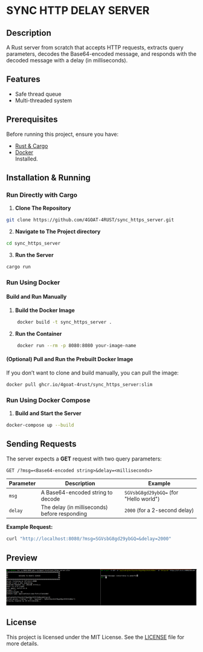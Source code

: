 # SYNC HTTP DELAY SERVER 

## Description
A Rust server from scratch that accepts HTTP requests, extracts query parameters, decodes the Base64-encoded message, and responds with the decoded message with a delay (in milliseconds).

## Features

- Safe thread queue  
- Multi-threaded system 

## Prerequisites

Before running this project, ensure you have:
- [Rust & Cargo](https://www.rust-lang.org/tools/install)
- [Docker](https://docs.docker.com/get-docker/) <br>
Installed.

## Installation & Running

### Run Directly with Cargo

1. **Clone The Repository**
```sh  
git clone https://github.com/4GOAT-4RUST/sync_https_server.git  
```
2. **Navigate to The Project directory**
```sh
cd sync_https_server
```
3. **Run the Server**
```sh
cargo run
```

### Run Using Docker

#### Build and Run Manually

1. **Build the Docker Image**
```sh
    docker build -t sync_https_server .
```
2. **Run the Container**
```sh
    docker run --rm -p 8080:8080 your-image-name
```

#### (Optional) Pull and Run the Prebuilt Docker Image
If you don’t want to clone and build manually, you can pull the image:
```sh
docker pull ghcr.io/4goat-4rust/sync_https_server:slim
```

### Run Using Docker Compose

1. **Build and Start the Server**
```sh
docker-compose up --build
```

## Sending Requests

The server expects a **GET** request with two query parameters:

```
GET /?msg=<Base64-encoded string>&delay=<milliseconds>
```

| Parameter | Description                                     | Example                              |
|-----------|-------------------------------------------------|--------------------------------------|
| `msg`     | A Base64-encoded string to decode              | `SGVsbG8gd29ybGQ=` (for "Hello world") |
| `delay`   | The delay (in milliseconds) before responding  | `2000` (for a 2-second delay)       |

**Example Request:**
```sh
curl "http://localhost:8080/?msg=SGVsbG8gd29ybGQ=&delay=2000"
```

## Preview

![Preview](/images/Screenshot%20from%202025-03-19%2010-31-10.png)

## License
This project is licensed under the MIT License. See the [LICENSE](https://opensource.org/licenses/MIT) file for more details.

